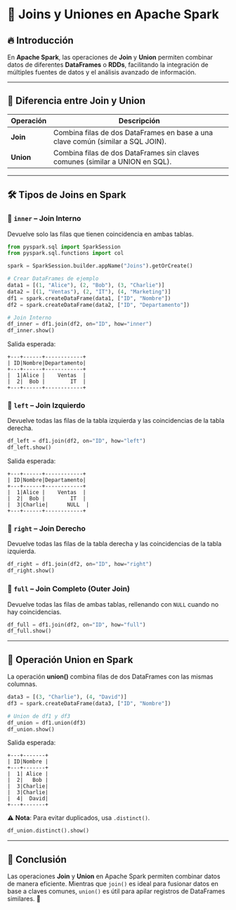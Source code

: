 # 🔗 Joins y Uniones en Apache Spark

## 🔥 Introducción
En **Apache Spark**, las operaciones de **Join** y **Union** permiten combinar datos de diferentes **DataFrames** o **RDDs**, facilitando la integración de múltiples fuentes de datos y el análisis avanzado de información.

---

## 📌 Diferencia entre Join y Union
| Operación | Descripción |
|-----------|------------|
| **Join** | Combina filas de dos DataFrames en base a una clave común (similar a SQL JOIN). |
| **Union** | Combina filas de dos DataFrames sin claves comunes (similar a UNION en SQL). |

---

## 🛠️ Tipos de Joins en Spark
### 🔹 `inner` – Join Interno
Devuelve solo las filas que tienen coincidencia en ambas tablas.
```python
from pyspark.sql import SparkSession
from pyspark.sql.functions import col

spark = SparkSession.builder.appName("Joins").getOrCreate()

# Crear DataFrames de ejemplo
data1 = [(1, "Alice"), (2, "Bob"), (3, "Charlie")]
data2 = [(1, "Ventas"), (2, "IT"), (4, "Marketing")]
df1 = spark.createDataFrame(data1, ["ID", "Nombre"])
df2 = spark.createDataFrame(data2, ["ID", "Departamento"])

# Join Interno
df_inner = df1.join(df2, on="ID", how="inner")
df_inner.show()
```
Salida esperada:
```
+---+------+------------+
| ID|Nombre|Departamento|
+---+------+------------+
|  1|Alice |    Ventas  |
|  2|  Bob |        IT  |
+---+------+------------+
```

### 🔹 `left` – Join Izquierdo
Devuelve todas las filas de la tabla izquierda y las coincidencias de la tabla derecha.
```python
df_left = df1.join(df2, on="ID", how="left")
df_left.show()
```
Salida esperada:
```
+---+------+------------+
| ID|Nombre|Departamento|
+---+------+------------+
|  1|Alice |    Ventas  |
|  2|  Bob |        IT  |
|  3|Charlie|      NULL  |
+---+------+------------+
```

### 🔹 `right` – Join Derecho
Devuelve todas las filas de la tabla derecha y las coincidencias de la tabla izquierda.
```python
df_right = df1.join(df2, on="ID", how="right")
df_right.show()
```

### 🔹 `full` – Join Completo (Outer Join)
Devuelve todas las filas de ambas tablas, rellenando con `NULL` cuando no hay coincidencias.
```python
df_full = df1.join(df2, on="ID", how="full")
df_full.show()
```

---

## 🔄 Operación Union en Spark
La operación **union()** combina filas de dos DataFrames con las mismas columnas.
```python
data3 = [(3, "Charlie"), (4, "David")]
df3 = spark.createDataFrame(data3, ["ID", "Nombre"])

# Union de df1 y df3
df_union = df1.union(df3)
df_union.show()
```
Salida esperada:
```
+---+-------+
| ID|Nombre |
+---+-------+
|  1| Alice |
|  2|   Bob |
|  3|Charlie|
|  3|Charlie|
|  4|  David|
+---+-------+
```

⚠️ **Nota**: Para evitar duplicados, usa `.distinct()`.
```python
df_union.distinct().show()
```

---

## 🎯 Conclusión
Las operaciones **Join** y **Union** en Apache Spark permiten combinar datos de manera eficiente. Mientras que `join()` es ideal para fusionar datos en base a claves comunes, `union()` es útil para apilar registros de DataFrames similares. 🚀

